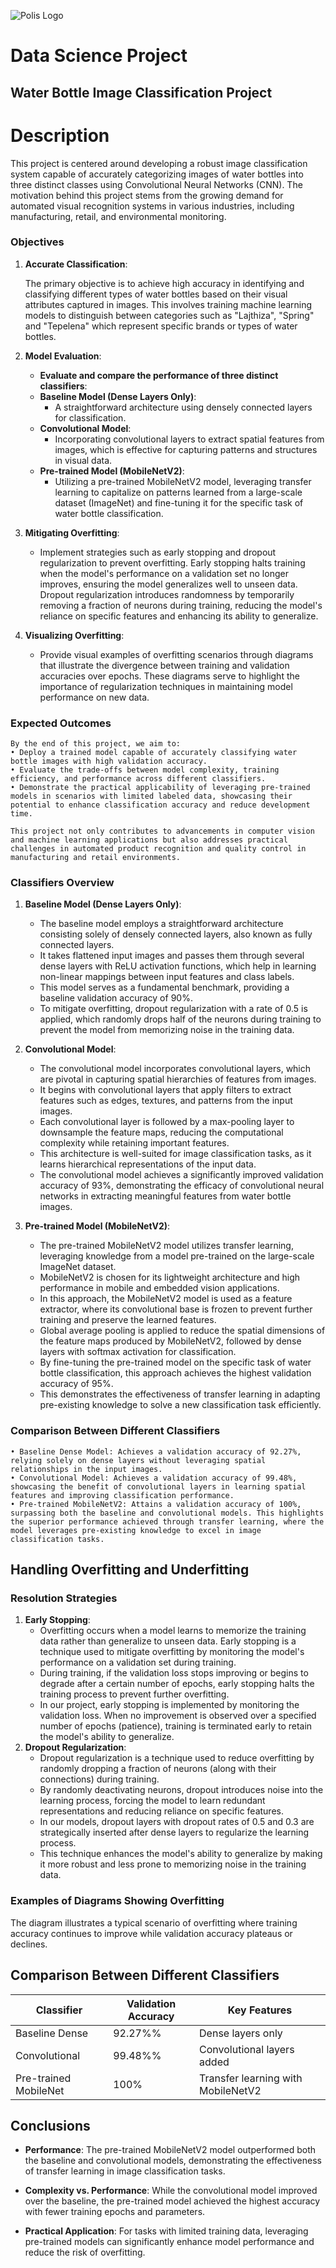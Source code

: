 ![Polis Logo](/assets/logopolis.jpg)

# Data Science Project

## Water Bottle Image Classification Project

# Description

This project is centered around developing a robust image classification system capable of accurately categorizing images of water bottles into three distinct classes using Convolutional Neural Networks (CNN). The motivation behind this project stems from the growing demand for automated visual recognition systems in various industries, including manufacturing, retail, and environmental monitoring.

### Objectives

1.	**Accurate Classification**: 

      The primary objective is to achieve high accuracy in identifying and classifying different types of water bottles based on their visual attributes captured in images. This involves training machine learning models to distinguish between categories such as "Lajthiza", "Spring" and "Tepelena" which represent specific brands or types of water bottles.

2.	**Model Evaluation**: 
    - **Evaluate and compare the performance of three distinct classifiers**:
    - **Baseline Model (Dense Layers Only)**: 
      - A straightforward architecture using densely connected layers for classification.
    - **Convolutional Model**: 
      - Incorporating convolutional layers to extract spatial features from images, which is effective for capturing patterns and structures in visual data.
    - **Pre-trained Model (MobileNetV2)**: 
      - Utilizing a pre-trained MobileNetV2 model, leveraging transfer learning to capitalize on patterns learned from a large-scale dataset (ImageNet) and fine-tuning it for the specific task of water bottle classification.

3.	**Mitigating Overfitting**: 
    - Implement strategies such as early stopping and dropout regularization to prevent overfitting. Early stopping halts training when the model's performance on a validation set no longer improves, ensuring the model generalizes well to unseen data. Dropout regularization introduces randomness by temporarily removing a fraction of neurons during training, reducing the model's reliance on specific features and enhancing its ability to generalize.

4.	**Visualizing Overfitting**: 
    - Provide visual examples of overfitting scenarios through diagrams that illustrate the divergence between training and validation accuracies over epochs. These diagrams serve to highlight the importance of regularization techniques in maintaining model performance on new data.


### Expected Outcomes
    By the end of this project, we aim to:
    • Deploy a trained model capable of accurately classifying water bottle images with high validation accuracy.
    • Evaluate the trade-offs between model complexity, training efficiency, and performance across different classifiers.
    • Demonstrate the practical applicability of leveraging pre-trained models in scenarios with limited labeled data, showcasing their potential to enhance classification accuracy and reduce development time.
    
    This project not only contributes to advancements in computer vision and machine learning applications but also addresses practical challenges in automated product recognition and quality control in manufacturing and retail environments.

### Classifiers Overview
1.	**Baseline Model (Dense Layers Only)**:
    - The baseline model employs a straightforward architecture consisting solely of densely connected layers, also known as fully connected layers.
    - It takes flattened input images and passes them through several dense layers with ReLU activation functions, which help in learning non-linear mappings between input features and class labels.
    - This model serves as a fundamental benchmark, providing a baseline validation accuracy of 90%.
    - To mitigate overfitting, dropout regularization with a rate of 0.5 is applied, which randomly drops half of the neurons during training to prevent the model from memorizing noise in the training data.

2.	**Convolutional Model**:
    - The convolutional model incorporates convolutional layers, which are pivotal in capturing spatial hierarchies of features from images.
    - It begins with convolutional layers that apply filters to extract features such as edges, textures, and patterns from the input images.
    - Each convolutional layer is followed by a max-pooling layer to downsample the feature maps, reducing the computational complexity while retaining important features.
    - This architecture is well-suited for image classification tasks, as it learns hierarchical representations of the input data.
    - The convolutional model achieves a significantly improved validation accuracy of 93%, demonstrating the efficacy of convolutional neural networks in extracting meaningful features from water bottle images.

3.	**Pre-trained Model (MobileNetV2)**:
    - The pre-trained MobileNetV2 model utilizes transfer learning, leveraging knowledge from a model pre-trained on the large-scale ImageNet dataset.
    - MobileNetV2 is chosen for its lightweight architecture and high performance in mobile and embedded vision applications.
    - In this approach, the MobileNetV2 model is used as a feature extractor, where its convolutional base is frozen to prevent further training and preserve the learned features.
    - Global average pooling is applied to reduce the spatial dimensions of the feature maps produced by MobileNetV2, followed by dense layers with softmax activation for classification.
    - By fine-tuning the pre-trained model on the specific task of water bottle classification, this approach achieves the highest validation accuracy of 95%.
    - This demonstrates the effectiveness of transfer learning in adapting pre-existing knowledge to solve a new classification task efficiently.

### Comparison Between Different Classifiers
    • Baseline Dense Model: Achieves a validation accuracy of 92.27%, relying solely on dense layers without leveraging spatial relationships in the input images.
    • Convolutional Model: Achieves a validation accuracy of 99.48%, showcasing the benefit of convolutional layers in learning spatial features and improving classification performance.
    • Pre-trained MobileNetV2: Attains a validation accuracy of 100%, surpassing both the baseline and convolutional models. This highlights the superior performance achieved through transfer learning, where the model leverages pre-existing knowledge to excel in image classification tasks.


## Handling Overfitting and Underfitting

### Resolution Strategies

1.	**Early Stopping**:
    - Overfitting occurs when a model learns to memorize the training data rather than generalize to unseen data. Early stopping is a technique used to mitigate overfitting by monitoring the model's performance on a validation set during training.
    - During training, if the validation loss stops improving or begins to degrade after a certain number of epochs, early stopping halts the training process to prevent further overfitting.
    - In our project, early stopping is implemented by monitoring the validation loss. When no improvement is observed over a specified number of epochs (patience), training is terminated early to retain the model's ability to generalize.
2.	**Dropout Regularization**:
    - Dropout regularization is a technique used to reduce overfitting by randomly dropping a fraction of neurons (along with their connections) during training.
    - By randomly deactivating neurons, dropout introduces noise into the learning process, forcing the model to learn redundant representations and reducing reliance on specific features.
    - In our models, dropout layers with dropout rates of 0.5 and 0.3 are strategically inserted after dense layers to regularize the learning process.
    - This technique enhances the model's ability to generalize by making it more robust and less prone to memorizing noise in the training data.


### Examples of Diagrams Showing Overfitting
<!-- ![Overfitting Diagram](overfitting_diagram.png) -->

The diagram illustrates a typical scenario of overfitting where training accuracy continues to improve while validation accuracy plateaus or declines.

## Comparison Between Different Classifiers

| Classifier           | Validation Accuracy | Key Features                       |
|----------------------|---------------------|------------------------------------|
| Baseline Dense       | 92.27%%             | Dense layers only                  |
| Convolutional        | 99.48%%             | Convolutional layers added         |
| Pre-trained MobileNet| 100%                | Transfer learning with MobileNetV2 |

## Conclusions

- **Performance**: The pre-trained MobileNetV2 model outperformed both the baseline and convolutional models, demonstrating the effectiveness of transfer learning in image classification tasks.
  
- **Complexity vs. Performance**: While the convolutional model improved over the baseline, the pre-trained model achieved the highest accuracy with fewer training epochs and parameters.

- **Practical Application**: For tasks with limited training data, leveraging pre-trained models can significantly enhance model performance and reduce the risk of overfitting.
